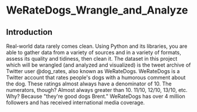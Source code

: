 # WeRateDogs_Wrangle_and_Analyze
## Introduction
Real-world data rarely comes clean. Using Python and its libraries, you are able to gather data from a variety of sources and in a variety of formats, assess its quality and tidiness, then clean it. The dataset in this project which will be wrangled (and analyzed and visualized) is the tweet archive of Twitter user @dog_rates, also known as WeRateDogs. WeRateDogs is a Twitter account that rates people's dogs with a humorous comment about the dog. These ratings almost always have a denominator of 10. The numerators, though? Almost always greater than 10. 11/10, 12/10, 13/10, etc. Why? Because "they're good dogs Brent." WeRateDogs has over 4 million followers and has received international media coverage.
